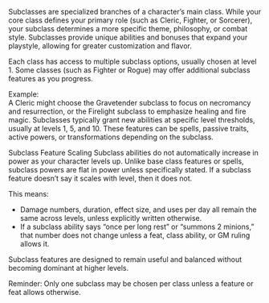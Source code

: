 Subclasses are specialized branches of a character’s main class. While your core class defines your primary role (such as Cleric, Fighter, or Sorcerer), your subclass determines a more specific theme, philosophy, or combat style. Subclasses provide unique abilities and bonuses that expand your playstyle, allowing for greater customization and flavor.

Each class has access to multiple subclass options, usually chosen at level 1. Some classes (such as Fighter or Rogue) may offer additional subclass features as you progress.

Example:  
A Cleric might choose the Gravetender subclass to focus on necromancy and resurrection, or the Firelight subclass to emphasize healing and fire magic.
Subclasses typically grant new abilities at specific level thresholds, usually at levels 1, 5, and 10. These features can be spells, passive traits, active powers, or transformations depending on the subclass.

Subclass Feature Scaling
Subclass abilities do not automatically increase in power as your character levels up. Unlike base class features or spells, subclass powers are flat in power unless specifically stated.
If a subclass feature doesn’t say it scales with level, then it does not.

This means:
- Damage numbers, duration, effect size, and uses per day all remain the same across levels, unless explicitly written otherwise.
- If a subclass ability says “once per long rest” or “summons 2 minions,” that number does not change unless a feat, class ability, or GM ruling allows it.

Subclass features are designed to remain useful and balanced without becoming dominant at higher levels. 

Reminder: Only one subclass may be chosen per class unless a feature or feat allows otherwise.